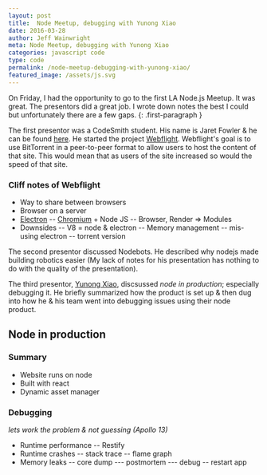 ```yaml
---
layout: post
title:  Node Meetup, debugging with Yunong Xiao
date: 2016-03-28
author: Jeff Wainwright
meta: Node Meetup, debugging with Yunong Xiao
categories: javascript code
type: code
permalink: /node-meetup-debugging-with-yunong-xiao/
featured_image: /assets/js.svg
---
```


On Friday, I had the opportunity to go to the first LA Node.js Meetup. It was great. The presentors did a great job. I wrote down notes the best I could but unfortunately there are a few gaps. 
{: .first-paragraph }


The first presentor was a CodeSmith student. His name is Jaret Fowler & he can be found [here](//github.com/10000highfives). He started the project [Webflight](//webflight.io). Webflight's goal is to use BitTorrent in a peer-to-peer format to allow users to host the content of that site. This would mean that as users of the site increased so would the speed of that site.

### Cliff notes of Webflight

- Way to share between browsers
- Browser on a server
- [Electron](//electron.atom.io/)
-- [Chromium](//www.chromium.org/Home) + Node JS
-- Browser, Render => Modules
- Downsides
-- V8 = node & electron
-- Memory management
-- mis-using electron
-- torrent version

The second presentor discussed Nodebots. He described why nodejs made building robotics easier (My lack of notes for his presentation has nothing to do with the quality of the presentation). 

The third presentor, [Yunong Xiao](//yunong.io/), discsussed *node in production*; especially debugging it. He briefly summarized how the product is set up & then dug into how he & his team went into debugging issues using their node product.

## Node in production

### Summary

- Website runs on node
- Built with react
- Dynamic asset manager

### Debugging

_lets work the problem & not guessing (Apollo 13)_


- Runtime performance
-- Restify
- Runtime crashes
-- stack trace
-- flame graph
- Memory leaks
-- core dump
--- postmortem
--- debug
-- restart app